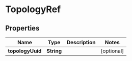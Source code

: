 
# TopologyRef

## Properties
Name | Type | Description | Notes
------------ | ------------- | ------------- | -------------
**topologyUuid** | **String** |  |  [optional]



